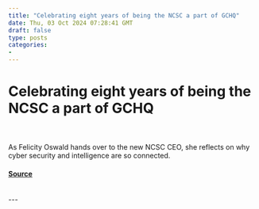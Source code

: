 ```yaml
---
title: "Celebrating eight years of being the NCSC a part of GCHQ"
date: Thu, 03 Oct 2024 07:28:41 GMT
draft: false
type: posts
categories: 
- 
---
```

# Celebrating eight years of being the NCSC a part of GCHQ

<br/>

<br/>
As Felicity Oswald hands over to the new NCSC CEO, she reflects on why cyber security and intelligence are so connected.

#### [Source](https://www.ncsc.gov.uk/blog-post/celebrating-eight-years-being-the-ncsc-part-of-gchq)

<br/>
---
